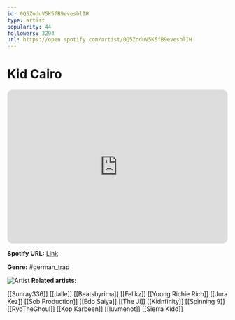 ```yaml
---
id: 0Q5ZoduV5K5fB9evesblIH
type: artist
popularity: 44
followers: 3294
url: https://open.spotify.com/artist/0Q5ZoduV5K5fB9evesblIH
---
```

# Kid Cairo

<iframe style="border-radius:12px" src="https://open.spotify.com/embed/artist/0Q5ZoduV5K5fB9evesblIH" width="100%" height="352" frameBorder="0" allowfullscreen="" allow="autoplay; clipboard-write; encrypted-media; fullscreen; picture-in-picture" loading="lazy"></iframe>

**Spotify URL:** [Link](https://open.spotify.com/artist/0Q5ZoduV5K5fB9evesblIH)

**Genre:**  #german_trap

![Artist](https://i.scdn.co/image/ab6761610000e5eb7803bf3ae333a982c5c64109)
**Related artists:**

[[Sunray336]]
[[Jalle]]
[[Beatsbyrima]]
[[Felikz]]
[[Young Richie Rich]]
[[Jura Kez]]
[[Sob Production]]
[[Edo Saiya]]
[[The Ji]]
[[Kidnfinity]]
[[Spinning 9]]
[[RyoTheGhoul]]
[[Kop Karbeen]]
[[luvmenot]]
[[Sierra Kidd]]
